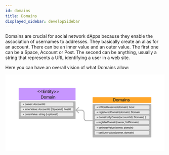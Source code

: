 ```yaml
---
id: domains
title: Domains
displayed_sidebar: developSidebar
---
```


Domains are crucial for social network dApps because they enable the association of usernames to addresses. They basically create an alias for an account. There can be an inner value and an outer value. The first one can be a Space, Account or Post.
The second can be anything, usually a string that represents a URL identifying a user in a web site.

Here you can have an overall vision of what Domains allow:

![Domains-UML](../../../../static/img/uml-diagram/domains.png)
